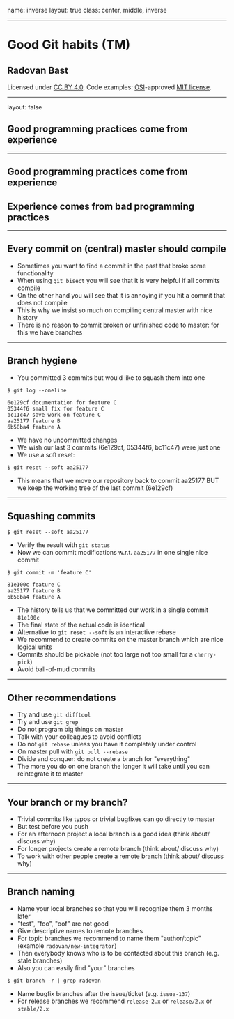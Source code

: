 name: inverse
layout: true
class: center, middle, inverse

---

# Good Git habits (TM)

## Radovan Bast

Licensed under [CC BY 4.0](https://creativecommons.org/licenses/by/4.0/).
Code examples: [OSI](http://opensource.org)-approved [MIT license](http://opensource.org/licenses/mit-license.html).

---

layout: false

## Good programming practices come from experience

---

## Good programming practices come from experience

## Experience comes from bad programming practices

---

## Every commit on (central) master should compile

- Sometimes you want to find a commit in the past that broke some functionality
- When using `git bisect` you will see that it is very helpful if all commits compile
- On the other hand you will see that it is annoying if you hit a commit that does not compile
- This is why we insist so much on compiling central master with nice history
- There is no reason to commit broken or unfinished code to master: for this we have branches

---

## Branch hygiene

- You committed 3 commits but would like to squash them into one

```shell
$ git log --oneline

6e129cf documentation for feature C
05344f6 small fix for feature C
bc11c47 save work on feature C
aa25177 feature B
6b58ba4 feature A
```

- We have no uncommitted changes
- We wish our last 3 commits (6e129cf, 05344f6, bc11c47) were just one
- We use a soft reset:

```shell
$ git reset --soft aa25177
```

- This means that we move our repository back to commit aa25177
  BUT we keep the working tree of the last commit (6e129cf)

---

## Squashing commits

```shell
$ git reset --soft aa25177
```

- Verify the result with `git status`
- Now we can commit modifications w.r.t. `aa25177` in one single nice commit

```shell
$ git commit -m 'feature C'

81e100c feature C
aa25177 feature B
6b58ba4 feature A
```

- The history tells us that we committed our work in a single commit `81e100c`
- The final state of the actual code is identical
- Alternative to `git reset --soft` is an interactive rebase
- We recommend to create commits on the master branch which are nice logical
  units
- Commits should be pickable (not too large not too small for a `cherry-pick`)
- Avoid ball-of-mud commits

---

## Other recommendations

- Try and use `git difftool`
- Try and use `git grep`
- Do not program big things on master
- Talk with your colleagues to avoid conflicts
- Do not `git rebase` unless you have it completely under control
- On master pull with `git pull --rebase`
- Divide and conquer: do not create a branch for "everything"
- The more you do on one branch the longer it will take until you can reintegrate it to master

---

## Your branch or my branch?

- Trivial commits like typos or trivial bugfixes can go directly to master
- But test before you push
- For an afternoon project a local branch is a good idea (think about/ discuss why)
- For longer projects create a remote branch (think about/ discuss why)
- To work with other people create a remote branch (think about/ discuss why)

---

## Branch naming

- Name your local branches so that you will recognize them 3 months later
- "test", "foo", "oof" are not good
- Give descriptive names to remote branches
- For topic branches we recommend to name them "author/topic" (example `radovan/new-integrator`)
- Then everybody knows who is to be contacted about this branch (e.g. stale branches)
- Also you can easily find "your" branches

```shell
$ git branch -r | grep radovan
```

- Name bugfix branches after the issue/ticket (e.g. `issue-137`)
- For release branches we recommend `release-2.x` or `release/2.x` or `stable/2.x`
